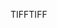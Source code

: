 <span data-ttu-id="fe5ee-101">TIFF</span><span class="sxs-lookup"><span data-stu-id="fe5ee-101">TIFF</span></span>